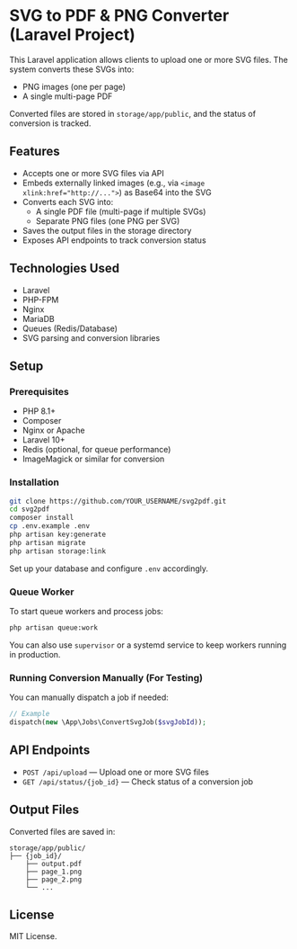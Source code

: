 # SVG to PDF & PNG Converter (Laravel Project)

This Laravel application allows clients to upload one or more SVG files. The system converts these SVGs into:
- PNG images (one per page)
- A single multi-page PDF

Converted files are stored in `storage/app/public`, and the status of conversion is tracked.

## Features

- Accepts one or more SVG files via API
- Embeds externally linked images (e.g., via `<image xlink:href="http://...">`) as Base64 into the SVG
- Converts each SVG into:
  - A single PDF file (multi-page if multiple SVGs)
  - Separate PNG files (one PNG per SVG)
- Saves the output files in the storage directory
- Exposes API endpoints to track conversion status

## Technologies Used

- Laravel
- PHP-FPM
- Nginx
- MariaDB
- Queues (Redis/Database)
- SVG parsing and conversion libraries

## Setup

### Prerequisites

- PHP 8.1+
- Composer
- Nginx or Apache
- Laravel 10+
- Redis (optional, for queue performance)
- ImageMagick or similar for conversion

### Installation

```bash
git clone https://github.com/YOUR_USERNAME/svg2pdf.git
cd svg2pdf
composer install
cp .env.example .env
php artisan key:generate
php artisan migrate
php artisan storage:link
```

Set up your database and configure `.env` accordingly.

### Queue Worker

To start queue workers and process jobs:

```bash
php artisan queue:work
```

You can also use `supervisor` or a systemd service to keep workers running in production.

### Running Conversion Manually (For Testing)

You can manually dispatch a job if needed:

```php
// Example
dispatch(new \App\Jobs\ConvertSvgJob($svgJobId));
```

## API Endpoints

- `POST /api/upload` — Upload one or more SVG files
- `GET /api/status/{job_id}` — Check status of a conversion job

## Output Files

Converted files are saved in:

```
storage/app/public/
├── {job_id}/
    ├── output.pdf
    ├── page_1.png
    ├── page_2.png
    └── ...
```

## License

MIT License.